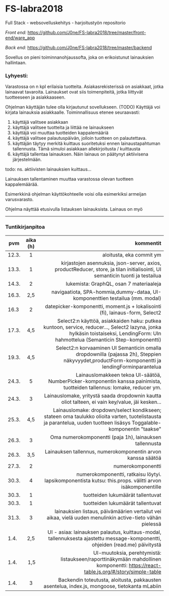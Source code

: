 # FS-labra2018

Full Stack - websovelluskehitys - harjoitustyön repositorio

*Front end:*
https://github.com/J0ne/FS-labra2018/tree/master/front-end/ware_app

*Back end:* 
https://github.com/J0ne/FS-labra2018/tree/master/backend


Sovellus on pieni toiminnanohjaussofta, joka on erikoistunut lainauksien hallintaan. 

### Lyhyesti:
Varastossa on n kpl erilaisia tuotteita. 
Asiakasrekisterissä on asiakkaat, jotka lainaavat tavaroita.
Lainaukset ovat siis toimenpiteitä, jotka liittyvät tuotteeseen ja asiakkaaseen.

Ohjelman käyttäjän tulee olla kirjautunut sovellukseen. (TODO)
Käyttäjä voi kirjata lainauksia asiakkaalle. Toiminnallisuus etenee seuraavasti:
1. käyttäjä valitsee asiakkaan
2. käyttäjä valitsee tuotteita ja liittää ne lainaukseen
3. käyttäjä voi muuttaa tuotteiden kappalemääriä 
4. käyttäjä valitsee palautuspäivän, jolloin tuotteen on palautettava. 
5. käyttäjän täytyy merkitä kuittaus suoritetuksi ennen lainaustapahtuman tallennusta. Tämä simuloi asiakkaan allekirjoitusta / kuittausta
6. käyttäjä tallentaa lainauksen. Näin lainaus on päätynyt aktiivisena järjestelmään.

todo: ns. aktiivisten lainauksien kuittaus...

Lainauksen tallentaminen muuttaa varastossa olevan tuotteen kappalemäärää.

Esimerkkinä ohjelman käyttökohteelle voisi olla esimerkiksi armeijan varusvarasto.

Ohjelma näyttää etusivulla listauksen lainauksista. Lainaus on myö

---

### Tuntikirjanpitoa

| pvm	| aika (h)|kommentit  |
| ------|:-------:| ---------:|
|	12.3.|  1	| aloitusta, eka commit ym												|
|	13.3.|	1	| kirjastojen asennuksia, json-server, axios, productReducer, store, ja tilan initialisointi, UI semanticin tuonti ja testailua|
|	14.3.|	2	| lukemista: GraphQL, osan 7 materiaaleja	|
|	16.3.| 	2,5 | navigaatiota, SPA-hommia,dummy-dataa, UI-komponenttien testailua (mm. modal)
|   16.3 |  2   | datepicker-komponentti, moment.js + lokalisointi (fi), lainaus-form, Select2|
|   17.3.|  4,5   | Select2:n käyttöä, asiakkaiden haku: putkea kuntoon, service, reducer..., Select2 lazyna, jonka hylkäsin toistaiseksi, LendingForm: UIn hahmottelua (Semanticin Step-komponentti)|
|	19.3.|	4,5	| Select2:n korvaaminen UI Semanticin omalla dropdownilla (pajassa 2h), Steppien näkyvyydet,productForm-komponentti ja lendingForminparantelua |
|	24.3.| 5	| Lainauslomakkeen tekoa UI-säätöä, NumberPicker-komponentin kanssa painimista, tuotteiden tallennus: lomake, reducer ym.|
|	24.3.| 3	| Lainauslomake, yritystä saada dropdownin kautta oliot talteen, ei vain key/value, jäi kesken...|
|	25.3.| 4,5	| Lainauslomake: dropdown/select kondikseen; stateen oma taulukko olioita varten, tuotelistausta ja parantelua, uuden tuotteen lisäsys Toggalable-komponentin "taakse"|
|	26.3.| 3	| Oma numerokomponentti (paja 1h), lainauksen tallennusta |
|	26.3.| 3,5	| Lainauksen tallennus, numerokomponentin arvon kanssa säätöä|
|	27.3.| 2	| numerokomponentti|
|	30.3.| 4	| numerokomponentti, ratkaisu löytyi. lapsikomponentista kutsu: this.props.<handle> välitti arvon isäkomponentille |
|	30.3.| 1	| tuotteiden lukumäärät tallentuvat | 	
|	30.3.| 1	| tuotteiden lukumäärät tallentuvat | 																				|
|	31.3.| 3	| lainauksien listaus, päivämäärien vertailut vei aikaa, vielä uuden menulinkin active-tieto vähän pielessä |
|	1.4. | 2,5	| UI - asiaa: lainauksen palautus, kuittaus-modal, tallennuksesta ajastettu message-komponentti, ohjeiden (read.me) päivitystä |	
|	1.4. | 1,5	| UI-muutoksia, perehtymistä: listaukseen/raporttinäkymään mahdollinen komponentti: https://react-table.js.org/#/story/simple-table		|
|	1.4. | 3	| Backendin toteutusta, aloitusta, pakkausten asentelua, index.js, mongoose, tietokanta mLabiin |







